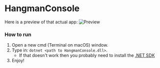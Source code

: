 # HangmanConsole

Here is a preview of that actual app:
![Preview](https://i.imgur.com/d7UUhs6.png)

### How to run
1. Open a new cmd (Terminal on macOS) window.
2. Type in: `dotnet <path to HangmanConsole.dll>`.
   * If that doesn't work then you probably need to install the [.NET SDK](https://www.microsoft.com/net/download/windows/build)
3. Enjoy!
